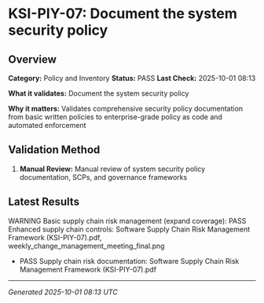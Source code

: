 # KSI-PIY-07: Document the system security policy

## Overview

**Category:** Policy and Inventory
**Status:** PASS
**Last Check:** 2025-10-01 08:13

**What it validates:** Document the system security policy

**Why it matters:** Validates comprehensive security policy documentation from basic written policies to enterprise-grade policy as code and automated enforcement

## Validation Method

1. **Manual Review:** Manual review of system security policy documentation, SCPs, and governance frameworks

## Latest Results

WARNING Basic supply chain risk management (expand coverage): PASS Enhanced supply chain controls: Software Supply Chain Risk Management Framework (KSI-PIY-07).pdf, weekly_change_management_meeting_final.png
- PASS Supply chain risk documentation: Software Supply Chain Risk Management Framework (KSI-PIY-07).pdf

---
*Generated 2025-10-01 08:13 UTC*